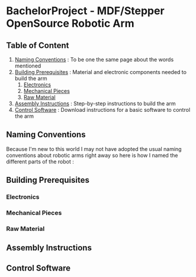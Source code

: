 # BachelorProject - MDF/Stepper OpenSource Robotic Arm

## Table of Content

1. [Naming Conventions](#naming-conventions) : To be one the same page about the words mentioned
2. [Building Prerequisites](#building-prerequisites) : Material and electronic components needed to build the arm
   1. [Electronics](#electronics)
   2. [Mechanical Pieces](#mechanical-pieces)
   3. [Raw Material](#raw-material)
3. [Assembly Instructions](#assembly-instructions) : Step-by-step instructions to build the arm
4. [Control Software](#control-software) : Download instructions for a basic software to control the arm

## Naming Conventions
Because I'm new to this world I may not have adopted the usual naming conventions about robotic
arms right away so here is how I named the different parts of the robot :



## Building Prerequisites

### Electronics


### Mechanical Pieces


### Raw Material

## Assembly Instructions

## Control Software